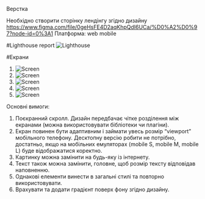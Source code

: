Верстка

Необхідно створити сторінку лендінгу згідно дизайну
https://www.figma.com/file/0geHsFE4D2aqKhpQdI6UCa/%D0%A2%D0%97?node-id=0%3A1
Платформа: web mobile

#Lighthouse report
![Lighthouse](https://github.com/darynakarmazin/ape-nft/raw/main/style/images/preview/lighthouse.png)


#Екрани
1. ![Screen](https://github.com/darynakarmazin/ape-nft/raw/main/style/images/preview/1.png)
2. ![Screen](https://github.com/darynakarmazin/ape-nft/raw/main/style/images/preview/1.png)
3. ![Screen](https://github.com/darynakarmazin/ape-nft/raw/main/style/images/preview/1.png)
4. ![Screen](https://github.com/darynakarmazin/ape-nft/raw/main/style/images/preview/1.png)
5. ![Screen](https://github.com/darynakarmazin/ape-nft/raw/main/style/images/preview/1.png)

Основні вимоги:
1) Поєкранний скролл. Дизайн передбачає чітке розділення між екранами (можна
використовувати бібліотеки чи плагіни).
2) Екран повинен бути адаптивним і займати увесь розмір “viewport” мобільного
телефону. Десктопну версію робити не потрібно, достатньо, якщо на мобільних
емуляторах (mobile S, mobile M, mobile L) буде відображатися коректно.
3) Картинку можна замінити на будь-яку із інтернету.
4) Текст також можна замінити, головне, щоб розмір тексту відповідав наповненню.
5) Однакові елементи винести в загальні стилі та повторно використовувати.
6) Врахувати та додати градієнт поверх фону згідно дизайну.
